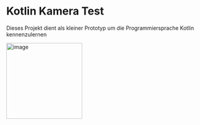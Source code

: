 # Kotlin Kamera Test
Dieses Projekt dient als kleiner Prototyp um die Programmiersprache Kotlin kennenzulernen

<img src="https://user-images.githubusercontent.com/40596710/179488387-e7e2ecb1-d543-4ea0-8a17-4b71aadb078d.png" alt="image" width="200"/>

